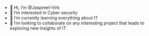 - 👋 Hi, I’m @Jaspreet-Virk
- 👀 I’m interested in Cyber security
- 🌱 I’m currently learning everything about IT
- 💞️ I’m looking to collaborate on any interesting project that leads to exploring new insights of IT
<!---
Jaspreet-Virk/Jaspreet-Virk is a ✨ special ✨ repository because its `README.md` (this file) appears on your GitHub profile.
You can click the Preview link to take a look at your changes.
--->
